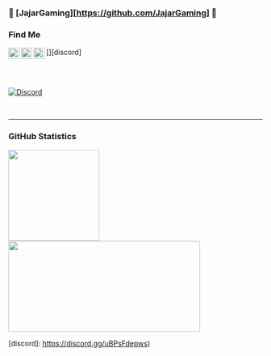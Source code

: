 ### 🐼 [JajarGaming][https://github.com/JajarGaming] 🐼

### Find Me
[<img align="left" style="fill: #7289DA; color: #7289DA;" alt="Jajar - Discord" width="22px" src="https://cdn.jsdelivr.net/npm/simple-icons@v3/icons/discord.svg" />][discord]
[<img align="left" style="fill: #1DA1F2; color: #1DA1F2;" alt="Jajar - Twitter" width="22px" src="https://cdn.jsdelivr.net/npm/simple-icons@v3/icons/twitter.svg" />][twitter]
[<img align="left" style="fill: #6441A4; color: #6441A4;" alt="Jajar - Twitch" width="22px" src="https://cdn.jsdelivr.net/npm/simple-icons@v3/icons/twitch.svg" />][twitch]

<br />
<br />

[![Discord](comingsoon.png)](https://discord.gg/uBPsFdepws)

<br />

----

### GitHub Statistics

<p>
<!-- GitHub Stats -->  
<img height="180em" src="https://github-readme-stats.vercel.app/api?username=jajargaming&include_all_commits=true&show_icons=true&hide_border=true&count_private=true&theme=react" />
<!-- Most Used Languages -->  
<img height="180em" width="380em" src="https://github-readme-stats.vercel.app/api/top-langs/?username=jajargaming&include_all_commits=true&count_private=true&show_icons=true&hide_border=true&layout=compact&&langs_count=8&theme=react"/>  
</p>

[twitter]: https://twitter.com/JajarGaming
[twitch]: https://twitch.tv/JajarGaming
[discord]: https://discord.gg/uBPsFdepws)
